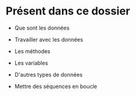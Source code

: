 # Présent dans ce dossier

-   Que sont les données

-   Travailler avec les données

-   Les méthodes

-   Les variables

-   D'autres types de données

-   Mettre des séquences en boucle